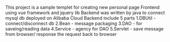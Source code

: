 This project is a sample templet for creating new personal page
Frontend using vue framework and jquery lib
Backend was written by java to connect mysql db deployed on Alibaba Cloud
Backend include 5 parts
	1.DBUtil - connect/disconnect db
	2.Bean - message packaging
	3.DAO - for saveing/reading data
	4.Service - agency for DAO
	5.Servlet - save message from browser/ response the request back to browser
	
